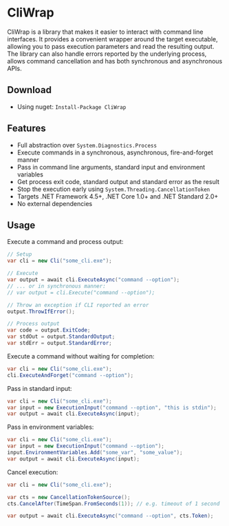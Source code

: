 # CliWrap

CliWrap is a library that makes it easier to interact with command line interfaces. It provides a convenient wrapper around the target executable, allowing you to pass execution parameters and read the resulting output. The library can also handle errors reported by the underlying process, allows command cancellation and has both synchronous and asynchronous APIs.

## Download

- Using nuget: `Install-Package CliWrap`

## Features

- Full abstraction over `System.Diagnostics.Process`
- Execute commands in a synchronous, asynchronous, fire-and-forget manner
- Pass in command line arguments, standard input and environment variables
- Get process exit code, standard output and standard error as the result
- Stop the execution early using `System.Threading.CancellationToken`
- Targets .NET Framework 4.5+, .NET Core 1.0+ and .NET Standard 2.0+
- No external dependencies

## Usage

Execute a command and process output:
```c#
// Setup
var cli = new Cli("some_cli.exe");

// Execute
var output = await cli.ExecuteAsync("command --option");
// ... or in synchronous manner:
// var output = cli.Execute("command --option");

// Throw an exception if CLI reported an error
output.ThrowIfError();

// Process output
var code = output.ExitCode;
var stdOut = output.StandardOutput;
var stdErr = output.StandardError;
```

Execute a command without waiting for completion:
```c#
var cli = new Cli("some_cli.exe");
cli.ExecuteAndForget("command --option");
```

Pass in standard input:
```c#
var cli = new Cli("some_cli.exe");
var input = new ExecutionInput("command --option", "this is stdin");
var output = await cli.ExecuteAsync(input);
```

Pass in environment variables:
```c#
var cli = new Cli("some_cli.exe");
var input = new ExecutionInput("command --option");
input.EnvironmentVariables.Add("some_var", "some_value");
var output = await cli.ExecuteAsync(input);
```

Cancel execution:
```c#
var cli = new Cli("some_cli.exe");

var cts = new CancellationTokenSource();
cts.CancelAfter(TimeSpan.FromSeconds(1)); // e.g. timeout of 1 second

var output = await cli.ExecuteAsync("command --option", cts.Token);
```
